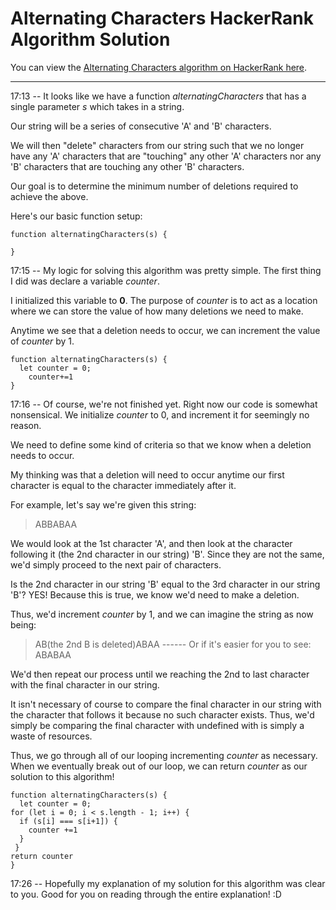# Alternating Characters HackerRank Algorithm Solution

You can view the [Alternating Characters algorithm on HackerRank here](https://www.hackerrank.com/challenges/alternating-characters/problem).
___


17:13 -- It looks like we have a function *alternatingCharacters* that has a single parameter *s* which takes in a string.

Our string will be a series of  consecutive 'A' and 'B' characters.

We will then "delete" characters from our string such that we no longer have any 'A' characters that are "touching" any other 'A' characters nor any 'B' characters that are touching any other 'B' characters.

Our goal is to determine the minimum number of deletions required to achieve the above.

Here's our basic function setup:
```
function alternatingCharacters(s) {

}
```
17:15 -- My logic for solving this algorithm was pretty simple. The first thing I did was declare a variable *counter*.

I initialized this variable to **0**. The purpose of *counter* is to act as a location where we can store the value of how many deletions we need to make.

Anytime we see that a deletion needs to occur, we can increment the value of *counter* by 1.
```
function alternatingCharacters(s) {
  let counter = 0;
    counter+=1
}
```
17:16 -- Of course, we're not finished yet. Right now our code is somewhat nonsensical. We initialize *counter* to 0, and increment it for seemingly no reason.

We need to define some kind of criteria so that we know when a deletion needs to occur.

My thinking was that a deletion will need to occur anytime our first character is equal to the character immediately after it.

For example, let's say we're given this string:

> ABBABAA

We would look at the 1st character 'A', and then look at the character following it (the 2nd character in our string) 'B'. Since they are not the same, we'd simply proceed to the next pair of characters.

Is the 2nd character in our string 'B' equal to the 3rd character in our string 'B'? YES! Because this is true, we know we'd need to make a deletion.

Thus, we'd increment *counter* by 1, and we can imagine the string as now being:

> AB(the 2nd B is deleted)ABAA ------ Or if it's easier for you to see: ABABAA

We'd then repeat our process until we reaching the 2nd to last character with the final character in our string.

It isn't necessary of course to compare the final character in our string with the character that follows it because no such character exists. Thus, we'd simply be comparing the final character with undefined with is simply a waste of resources.

Thus, we go through all of our looping incrementing *counter* as necessary. When we eventually break out of our loop, we can return *counter* as our solution to this algorithm!
```
function alternatingCharacters(s) {
  let counter = 0;
for (let i = 0; i < s.length - 1; i++) {
  if (s[i] === s[i+1]) {
    counter +=1
  }
 }
return counter
}
```
17:26 -- Hopefully my explanation of my solution for this algorithm was clear to you. Good for you on reading through the entire explanation! :D
